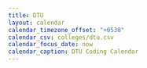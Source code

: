 ```yaml
---
title: DTU
layout: calendar
calendar_timezone_offset: "+0530"
calendar_csv: colleges/dtu.csv
calendar_focus_date: now
calendar_caption: DTU Coding Calendar
---
```


